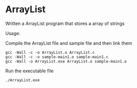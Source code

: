 ArrayList
=========
Written a ArrayList program that stores a array of strings

Usage:

Compile the ArrayList file and sample file and then link them

```
gcc -Wall -c -o ArrayList.o ArrayList.c
gcc -Wall -c -o sample-main1.o sample-main1.c
gcc -Wall -o ArrayList.exe ArrayList.o sample-main1.o
```

Run the executable file

```
./ArrayList.exe
```
